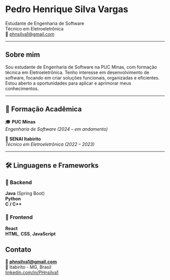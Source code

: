# Pedro Henrique Silva Vargas

Estudante de Engenharia de Software  
Técnico em Eletroeletrônica  
📧 phnsilva1@gmail.com  

---

## Sobre mim

Sou estudante de Engenharia de Software na PUC Minas, com formação técnica em Eletroeletrônica. Tenho interesse em desenvolvimento de software, focando em criar soluções funcionais, organizadas e eficientes. Estou aberto a oportunidades para aplicar e aprimorar meus conhecimentos.

---

## 🧠 Formação Acadêmica

🎓 **PUC Minas**  
*Engenharia de Software (2024 – em andamento)*  

🔧 **SENAI Itabirito**  
*Técnico em Eletroeletrônica (2022 – 2023)*  

---

## 🛠️ Linguagens e Frameworks

### 🔧 Backend  
 **Java** (Spring Boot)  
 **Python**  
 **C / C++**

### 🎨 Frontend  
 **React**  
 **HTML**, **CSS**, **JavaScript**

## Contato

📧 **phnsilva1@gmail.com**  
📍 Itabirito - MG, Brasil  
[linkedin.com/in/PHnsilva1](https://linkedin.com/in/PHnsilva1)
